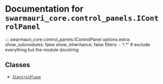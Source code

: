 # Documentation for `swarmauri_core.control_panels.IControlPanel`

::: swarmauri_core.control_panels.IControlPanel
    options.extra:
      show_submodules: false
      show_inheritance: false
      filters:
        - '!.*'  # exclude everything but the module docstring

## Classes

- [`IControlPlane`](IControlPlane.md)

